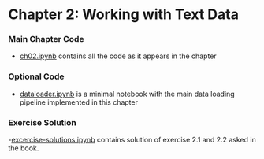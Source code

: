 # Chapter 2: Working with Text Data

### Main Chapter Code

- [ch02.ipynb](ch02.ipynb) contains all the code as it appears in the chapter

### Optional Code

- [dataloader.ipynb](dataloader.ipynb) is a minimal notebook with the main data loading pipeline implemented in this chapter


### Exercise Solution

-[excercise-solutions.ipynb](exercise-solutions.ipunb) contains solution of exercise 2.1 and 2.2 asked in the book.